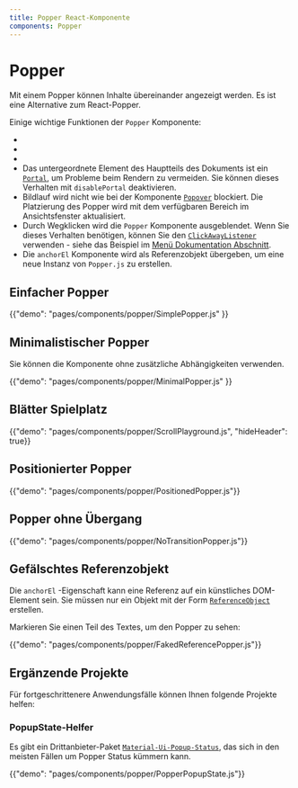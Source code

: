 ```yaml
---
title: Popper React-Komponente
components: Popper
---
```


# Popper

<p class="description">Mit einem Popper können Inhalte übereinander angezeigt werden. Es ist eine Alternative zum React-Popper.</p>

Einige wichtige Funktionen der `Popper` Komponente:

-
-
-
- Das untergeordnete Element des Hauptteils des Dokuments ist ein [`Portal`](/components/portal/), um Probleme beim Rendern zu vermeiden. Sie können dieses Verhalten mit `disablePortal` deaktivieren.
- Bildlauf wird nicht wie bei der Komponente [`Popover`](/components/popover/) blockiert. Die Platzierung des Popper wird mit dem verfügbaren Bereich im Ansichtsfenster aktualisiert.
- Durch Wegklicken wird die `Popper` Komponente ausgeblendet. Wenn Sie dieses Verhalten benötigen, können Sie den [`ClickAwayListener`](/components/click-away-listener/) verwenden - siehe das Beispiel im [Menü Dokumentation Abschnitt](/components/menus/#menulist-composition).
- Die `anchorEl` Komponente wird als Referenzobjekt übergeben, um eine neue Instanz von `Popper.js` zu erstellen.

## Einfacher Popper

{{"demo": "pages/components/popper/SimplePopper.js" }}

## Minimalistischer Popper

Sie können die Komponente ohne zusätzliche Abhängigkeiten verwenden.

{{"demo": "pages/components/popper/MinimalPopper.js" }}

## Blätter Spielplatz

{{"demo": "pages/components/popper/ScrollPlayground.js", "hideHeader": true}}

## Positionierter Popper

{{"demo": "pages/components/popper/PositionedPopper.js"}}

## Popper ohne Übergang

{{"demo": "pages/components/popper/NoTransitionPopper.js"}}

## Gefälschtes Referenzobjekt

Die `anchorEl` -Eigenschaft kann eine Referenz auf ein künstliches DOM-Element sein. Sie müssen nur ein Objekt mit der Form [`ReferenceObject`](https://github.com/FezVrasta/popper.js/blob/0642ce0ddeffe3c7c033a412d4d60ce7ec8193c3/packages/popper/index.d.ts#L118-L123) erstellen.

Markieren Sie einen Teil des Textes, um den Popper zu sehen:

{{"demo": "pages/components/popper/FakedReferencePopper.js"}}

## Ergänzende Projekte

Für fortgeschrittenere Anwendungsfälle können Ihnen folgende Projekte helfen:

### PopupState-Helfer

Es gibt ein Drittanbieter-Paket [`Material-Ui-Popup-Status`](https://github.com/jcoreio/material-ui-popup-state), das sich in den meisten Fällen um Popper Status kümmern kann.

{{"demo": "pages/components/popper/PopperPopupState.js"}}
